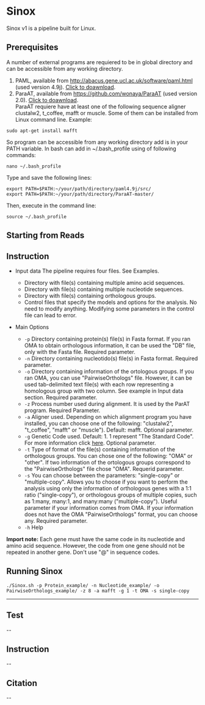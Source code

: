 # Sinox
Sinox v1 is a pipeline built for Linux.

## Prerequisites
A number of external programs are requiered to be in global directory and can be accessible from any working directory.
  1. PAML, available from http://abacus.gene.ucl.ac.uk/software/paml.html  (used version 4.9j). [Click to doawnload](http://abacus.gene.ucl.ac.uk/software/paml4.9j.tgz).
  2. ParaAT, available from https://github.com/wonaya/ParaAT (used version 2.0). [Click to doawnload](https://github.com/wonaya/ParaAT/archive/refs/heads/master.zip).    
      ParaAT requiere have at least one of the following sequence aligner clustalw2, t_coffee, mafft or     muscle. Some of them can be installed from Linux command line. Example:
```
sudo apt-get install mafft
```
So program can be accessible from any working directory add is in your PATH variable. In bash can add in ~/.bash_profile using of following commands:
```
nano ~/.bash_profile
```
Type and save the following lines:
```
export PATH=$PATH:~/your/path/directory/paml4.9j/src/
export PATH=$PATH:~/your/path/directory/ParaAT-master/
```
Then, execute in the command line:
```
source ~/.bash_profile
```
## Starting from Reads

## Instruction

- Input data
The pipeline requires four files. See Examples.  
    - Directory with file(s) containing multiple amino acid sequences.  
    - Directory with file(s) containing multiple nucleotide sequences.  
    - Directory with file(s) containing orthologous groups.  
    - Control files that specify the models and options for the analysis. No need to modify anything. Modifying some parameters in the control file can lead to error.  

- Main Options  
  - `-p` Directory containing protein(s) file(s) in Fasta format. If you ran OMA to obtain orthologous information, it can be used the "DB" file, only with the Fasta file. Required parameter.  
  - `-n` Directory containing nucleotido(s) file(s) in Fasta format. Required parameter.    
  - `-o` Directory containing information of the ortologous groups. If you ran OMA, you can use "PairwiseOrthologs" file. However, it can be used tab-delimited text file(s) with each row representing a homologous group with two column. See example in Input data section. Required parameter.  
  - `-z` Process number used during alignment. It is used by the ParAT program. Required Parameter.  
  - `-a` Aligner used. Depending on which alignment program you have installed, you can choose one of the following: "clustalw2", "t_coffee", "mafft" or "muscle"). Default: mafft. Optional parameter.  
  - `-g` Genetic Code used. Default: 1. 1 represent "The Standard Code". For more information click [here](https://ngdc.cncb.ac.cn/tools/paraat/doc). Optional parameter.    
  - `-t` Type of format of the file(s) containing information of the orthologous groups. You can chose one of the following: "OMA" or "other". If two information of the ortologous groups correspond to the "PairwiseOrthologs" file chose "OMA". Requerid parameter.     
  - `-s` You can choose between the parameters: "single-copy" or "multiple-copy". Allows you to choose if you want to perform the analysis using only the information of orthologous genes with a 1:1 ratio ("single-copy"), or orthologous groups of multiple copies, such as 1:many, many:1, and many:many ("multiple-copy"). Useful parameter if your information comes from OMA. If your information does not have the OMA "PairwiseOrthologs" format, you can choose any. Required parameter.  
  - `-h` Help  
  
**Import note:** Each gene must have the same code in its nucleotide and amino acid sequence. However, the code from one gene should not be repeated in another gene. Don't use "@" in sequence codes.


## Running Sinox
```
./Sinox.sh -p Protein_example/ -n Nucleotide_example/ -o PairwiseOrthologs_example/ -z 8 -a mafft -g 1 -t OMA -s single-copy
```
---
## Test
--
## Instruction
--
## Citation
--
##

